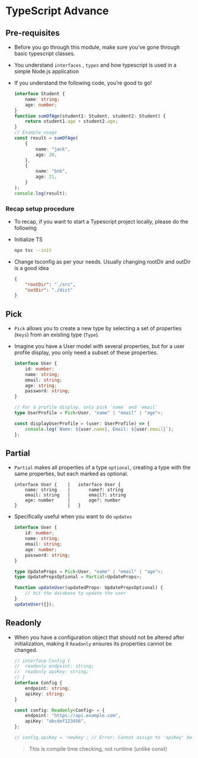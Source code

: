 # TypeScript Advance

## Pre-requisites

-   Before you go through this module, make sure you’ve gone through basic typescript classes.
-   You understand `interfaces` , `types` and how typescript is used in a simple Node.js application
-   If you understand the following code, you’re good to go!

    ```ts
    interface Student {
    	name: string;
    	age: number;
    }
    function sumOfAge(student1: Student, student2: Student) {
    	return student1.age + student2.age;
    }
    // Example usage
    const result = sumOfAge(
    	{
    		name: "jack",
    		age: 20,
    	},
    	{
    		name: "bob",
    		age: 21,
    	}
    );
    console.log(result);
    ```

### Recap setup procedure

-   To recap, if you want to start a Typescript project locally, please do the following
-   Initialize TS

    ```bash
    npx tsc --init
    ```

-   Change tsconfig as per your needs. Usually changing rootDir and outDir is a good idea

    ```json
    {
    	"rootDir": "./src",
    	"outDir": "./dist"
    }
    ```

## Pick

-   `Pick` allows you to create a new type by selecting a set of properties (`Keys`) from an existing type (`Type`).
-   Imagine you have a User model with several properties, but for a user profile display, you only need a subset of these properties.

    ```ts
    interface User {
    	id: number;
    	name: string;
    	email: string;
    	age: string;
    	password: string;
    }

    // For a profile display, only pick `name` and `email`
    type UserProfile = Pick<User, "name" | "email" | "age">;

    const displayUserProfile = (user: UserProfile) => {
    	console.log(`Name: ${user.name}, Email: ${user.email}`);
    };
    ```

## Partial

-   `Partial` makes all properties of a type `optional`, creating a type with the same properties, but each marked as optional.

    ```
    interface User {    |   interface User {
        name: string    |       name?: string
        email: string   |       email?: string
        age: number     |       age?: number
    }                   |   }
    ```

-   Specifically useful when you want to do `updates`

    ```ts
    interface User {
    	id: number;
    	name: string;
    	email: string;
    	age: number;
    	password: string;
    }

    type UpdateProps = Pick<User, "name" | "email" | "age">;
    type UpdatePropsOptional = Partial<UpdateProps>;

    function updateUser(updatedProps: UpdatePropsOptional) {
    	// hit the database tp update the user
    }
    updateUser({});
    ```

## Readonly

-   When you have a configuration object that should not be altered after initialization, making it `Readonly` ensures its properties cannot be changed.

    ```ts
    // interface Config {
    //	readonly endpoint: string;
    //	readonly apiKey: string;
    // }
    interface Config {
    	endpoint: string;
    	apiKey: string;
    }

    const config: Readonly<Config> = {
    	endpoint: "https://api.example.com",
    	apiKey: "abcdef123456",
    };

    // config.apiKey = 'newkey'; // Error: Cannot assign to 'apiKey' because it is a read-only property.
    ```

    > This is compile time checking, not runtime (unlike const)
